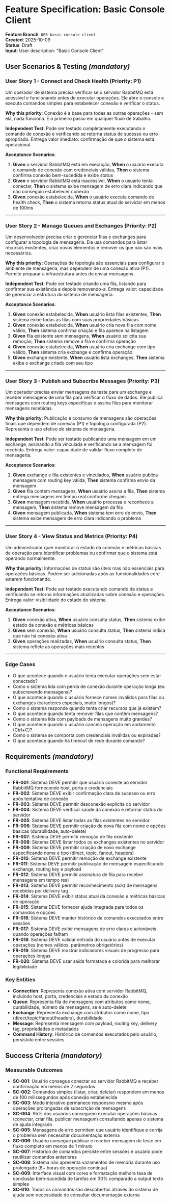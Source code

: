 # Feature Specification: Basic Console Client

**Feature Branch**: `005-basic-console-client`  
**Created**: 2025-10-09  
**Status**: Draft  
**Input**: User description: "Basic Console Client"

## User Scenarios & Testing *(mandatory)*

### User Story 1 - Connect and Check Health (Priority: P1)

Um operador de sistema precisa verificar se o servidor RabbitMQ está acessível e funcionando antes de executar operações. Ele abre o console e executa comandos simples para estabelecer conexão e verificar o status.

**Why this priority**: Conexão é a base para todas as outras operações - sem ela, nada funciona. É o primeiro passo em qualquer fluxo de trabalho.

**Independent Test**: Pode ser testado completamente executando o comando de conexão e verificando se retorna status de sucesso ou erro apropriado. Entrega valor imediato: confirmação de que o sistema está operacional.

**Acceptance Scenarios**:

1. **Given** o servidor RabbitMQ está em execução, **When** o usuário executa o comando de conexão com credenciais válidas, **Then** o sistema confirma conexão bem-sucedida e exibe status
2. **Given** o servidor RabbitMQ está inacessível, **When** o usuário tenta conectar, **Then** o sistema exibe mensagem de erro clara indicando que não conseguiu estabelecer conexão
3. **Given** conexão estabelecida, **When** o usuário executa comando de health check, **Then** o sistema retorna status atual do servidor em menos de 100ms

---

### User Story 2 - Manage Queues and Exchanges (Priority: P2)

Um desenvolvedor precisa criar e gerenciar filas e exchanges para configurar a topologia de mensageria. Ele usa comandos para listar recursos existentes, criar novos elementos e remover os que não são mais necessários.

**Why this priority**: Operações de topologia são essenciais para configurar o ambiente de mensageria, mas dependem de uma conexão ativa (P1). Permite preparar a infraestrutura antes de enviar mensagens.

**Independent Test**: Pode ser testado criando uma fila, listando para confirmar sua existência e depois removendo-a. Entrega valor: capacidade de gerenciar a estrutura do sistema de mensageria.

**Acceptance Scenarios**:

1. **Given** conexão estabelecida, **When** usuário lista filas existentes, **Then** sistema exibe todas as filas com suas propriedades básicas
2. **Given** conexão estabelecida, **When** usuário cria nova fila com nome válido, **Then** sistema confirma criação e fila aparece na listagem
3. **Given** fila existente sem mensagens, **When** usuário solicita sua remoção, **Then** sistema remove a fila e confirma operação
4. **Given** conexão estabelecida, **When** usuário cria exchange com tipo válido, **Then** sistema cria exchange e confirma operação
5. **Given** exchange existente, **When** usuário lista exchanges, **Then** sistema exibe o exchange criado com seu tipo

---

### User Story 3 - Publish and Subscribe Messages (Priority: P3)

Um operador precisa enviar mensagens de teste para um exchange e receber mensagens de uma fila para verificar o fluxo de dados. Ele publica mensagens com routing keys específicas e assina filas para monitorar mensagens recebidas.

**Why this priority**: Publicação e consumo de mensagens são operações finais que dependem de conexão (P1) e topologia configurada (P2). Representa o uso efetivo do sistema de mensageria.

**Independent Test**: Pode ser testado publicando uma mensagem em um exchange, assinando a fila vinculada e verificando se a mensagem foi recebida. Entrega valor: capacidade de validar fluxo completo de mensageria.

**Acceptance Scenarios**:

1. **Given** exchange e fila existentes e vinculados, **When** usuário publica mensagem com routing key válida, **Then** sistema confirma envio da mensagem
2. **Given** fila contém mensagens, **When** usuário assina a fila, **Then** sistema entrega mensagens em tempo real conforme chegam
3. **Given** mensagem recebida, **When** usuário processa e reconhece a mensagem, **Then** sistema remove mensagem da fila
4. **Given** mensagem publicada, **When** sistema tem erro de envio, **Then** sistema exibe mensagem de erro clara indicando o problema

---

### User Story 4 - View Status and Metrics (Priority: P4)

Um administrador quer monitorar o estado da conexão e métricas básicas de operação para identificar problemas ou confirmar que o sistema está operando normalmente.

**Why this priority**: Informações de status são úteis mas não essenciais para operações básicas. Podem ser adicionadas após as funcionalidades core estarem funcionando.

**Independent Test**: Pode ser testado executando comando de status e verificando se retorna informações atualizadas sobre conexão e operações. Entrega valor: visibilidade do estado do sistema.

**Acceptance Scenarios**:

1. **Given** conexão ativa, **When** usuário consulta status, **Then** sistema exibe estado da conexão e métricas básicas
2. **Given** sem conexão, **When** usuário consulta status, **Then** sistema indica que não há conexão ativa
3. **Given** operações realizadas, **When** usuário consulta status, **Then** sistema reflete as operações mais recentes

---

### Edge Cases

- O que acontece quando o usuário tenta executar operações sem estar conectado?
- Como o sistema lida com perda de conexão durante operação longa (ex: subscrevendo mensagens)?
- O que acontece quando o usuário fornece nomes inválidos para filas ou exchanges (caracteres especiais, muito longos)?
- Como o sistema responde quando tenta criar recursos que já existem?
- O que acontece quando tenta remover filas que contêm mensagens?
- Como o sistema lida com payloads de mensagens muito grandes?
- O que acontece quando o usuário cancela operação em andamento (Ctrl+C)?
- Como o sistema se comporta com credenciais inválidas ou expiradas?
- O que acontece quando há timeout de rede durante comando?

## Requirements *(mandatory)*

### Functional Requirements

- **FR-001**: Sistema DEVE permitir que usuário conecte ao servidor RabbitMQ fornecendo host, porta e credenciais
- **FR-002**: Sistema DEVE exibir confirmação clara de sucesso ou erro após tentativa de conexão
- **FR-003**: Sistema DEVE permitir desconexão explícita do servidor
- **FR-004**: Sistema DEVE verificar saúde da conexão e retornar status do servidor
- **FR-005**: Sistema DEVE listar todas as filas existentes no servidor
- **FR-006**: Sistema DEVE permitir criação de nova fila com nome e opções básicas (durabilidade, auto-delete)
- **FR-007**: Sistema DEVE permitir remoção de fila existente
- **FR-008**: Sistema DEVE listar todos os exchanges existentes no servidor
- **FR-009**: Sistema DEVE permitir criação de novo exchange especificando nome e tipo (direct, topic, fanout, headers)
- **FR-010**: Sistema DEVE permitir remoção de exchange existente
- **FR-011**: Sistema DEVE permitir publicação de mensagem especificando exchange, routing key e payload
- **FR-012**: Sistema DEVE permitir assinatura de fila para receber mensagens em tempo real
- **FR-013**: Sistema DEVE permitir reconhecimento (ack) de mensagens recebidas por delivery tag
- **FR-014**: Sistema DEVE exibir status atual da conexão e métricas básicas de operação
- **FR-015**: Sistema DEVE fornecer ajuda integrada para todos os comandos e opções
- **FR-016**: Sistema DEVE manter histórico de comandos executados entre sessões
- **FR-017**: Sistema DEVE exibir mensagens de erro claras e acionáveis quando operações falham
- **FR-018**: Sistema DEVE validar entrada do usuário antes de executar operações (nomes válidos, parâmetros obrigatórios)
- **FR-019**: Sistema DEVE mostrar indicadores visuais de progresso para operações longas
- **FR-020**: Sistema DEVE usar saída formatada e colorida para melhorar legibilidade

### Key Entities

- **Connection**: Representa conexão ativa com servidor RabbitMQ, incluindo host, porta, credenciais e estado da conexão
- **Queue**: Representa fila de mensagens com atributos como nome, durabilidade, número de mensagens, se é auto-delete
- **Exchange**: Representa exchange com atributos como nome, tipo (direct/topic/fanout/headers), durabilidade
- **Message**: Representa mensagem com payload, routing key, delivery tag, propriedades e metadados
- **Command History**: Histórico de comandos executados pelo usuário, persistido entre sessões

## Success Criteria *(mandatory)*

### Measurable Outcomes

- **SC-001**: Usuário consegue conectar ao servidor RabbitMQ e receber confirmação em menos de 2 segundos
- **SC-002**: Comandos simples (listar, criar, deletar) respondem em menos de 100 milissegundos após conexão estabelecida
- **SC-003**: Modo interativo permanece responsivo mesmo após operações prolongadas de subscrição de mensagens
- **SC-004**: 95% dos usuários conseguem executar operações básicas (conectar, criar fila, publicar mensagem) consultando apenas o sistema de ajuda integrado
- **SC-005**: Mensagens de erro permitem que usuário identifique e corrija o problema sem necessitar documentação externa
- **SC-006**: Usuário consegue publicar e receber mensagem de teste em fluxo completo em menos de 1 minuto
- **SC-007**: Histórico de comandos persiste entre sessões e usuário pode reutilizar comandos anteriores
- **SC-008**: Sistema não apresenta vazamentos de memória durante uso prolongado (8+ horas de operação contínua)
- **SC-009**: Interface visual com cores e formatação melhora taxa de conclusão bem-sucedida de tarefas em 30% comparado a output texto simples
- **SC-010**: Todos os comandos são descobertos através do sistema de ajuda sem necessidade de consultar documentação externa
